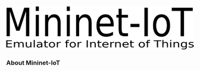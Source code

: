 ![](https://github.com/ramonfontes/miscellaneous/blob/master/mininet-iot/mininet-iot-logo.png)

### About Mininet-IoT